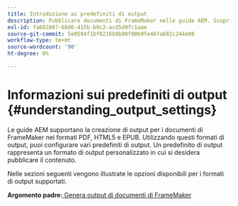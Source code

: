 ```yaml
---
title: Introduzione ai predefiniti di output
description: Pubblicare documenti di FrameMaker nelle guide AEM. Scopri come generare l’output per i documenti di FrameMaker in formati PDF, HTML5 e EPUB.
exl-id: fa682007-68d6-415b-b9c2-acd5d9fc1aae
source-git-commit: 5e0584f1bf0216b8b00f00b9fe46fa682c244e08
workflow-type: tm+mt
source-wordcount: '90'
ht-degree: 0%

---
```


# Informazioni sui predefiniti di output {#understanding_output_settings}

Le guide AEM supportano la creazione di output per i documenti di FrameMaker nei formati PDF, HTML5 e EPUB. Utilizzando questi formati di output, puoi configurare vari predefiniti di output. Un predefinito di output rappresenta un formato di output personalizzato in cui si desidera pubblicare il contenuto.

Nelle sezioni seguenti vengono illustrate le opzioni disponibili per i formati di output supportati.

**Argomento padre:**[ Genera output di documenti di FrameMaker](fm-output-generatation.md)

